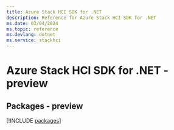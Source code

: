 ```yaml
---
title: Azure Stack HCI SDK for .NET
description: Reference for Azure Stack HCI SDK for .NET
ms.date: 03/04/2024
ms.topic: reference
ms.devlang: dotnet
ms.service: stackhci
---
```

# Azure Stack HCI SDK for .NET - preview
## Packages - preview
[!INCLUDE [packages](stack-hci-index.md)]